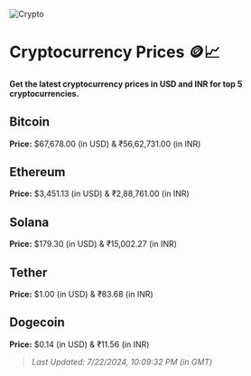 
![Crypto](https://www.techguide.com.au/wp-content/uploads/2020/11/crypto3.jpeg)

# Cryptocurrency Prices 🪙📈

#### Get the latest cryptocurrency prices in USD and INR for top 5 cryptocurrencies.

## Bitcoin

**Price:** $67,678.00 (in USD) & ₹56,62,731.00 (in INR)

## Ethereum

**Price:** $3,451.13 (in USD) & ₹2,88,761.00 (in INR)

## Solana

**Price:** $179.30 (in USD) & ₹15,002.27 (in INR)

## Tether

**Price:** $1.00 (in USD) & ₹83.68 (in INR)

## Dogecoin

**Price:** $0.14 (in USD) & ₹11.56 (in INR)

> _Last Updated: 7/22/2024, 10:09:32 PM (in GMT)_
